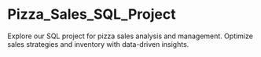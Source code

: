 # Pizza_Sales_SQL_Project
Explore our SQL project for pizza sales analysis and management. Optimize sales strategies and inventory with data-driven insights.
